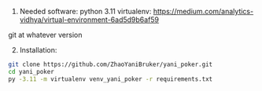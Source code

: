1. Needed software:
python 3.11
virtualenv: https://medium.com/analytics-vidhya/virtual-environment-6ad5d9b6af59

git at whatever version

2. Installation:

```bash
git clone https://github.com/ZhaoYaniBruker/yani_poker.git
cd yani_poker
py -3.11 -m virtualenv venv_yani_poker -r requirements.txt
```


